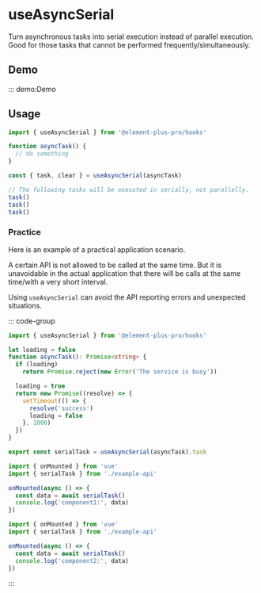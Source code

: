 # useAsyncSerial

Turn asynchronous tasks into serial execution instead of parallel execution. Good for those tasks that cannot be performed frequently/simultaneously.

## Demo

::: demo:Demo

## Usage

```ts
import { useAsyncSerial } from '@element-plus-pro/hooks'

function asyncTask() {
  // do something
}

const { task, clear } = useAsyncSerial(asyncTask)

// The following tasks will be executed in serially, not parallelly.
task()
task()
task()
```

### Practice

Here is an example of a practical application scenario.

A certain API is not allowed to be called at the same time. But it is unavoidable in the actual application that there will be calls at the same time/with a very short interval.

Using `useAsyncSerial` can avoid the API reporting errors and unexpected situations.

::: code-group
```ts [example-api.ts]
import { useAsyncSerial } from '@element-plus-pro/hooks'

let loading = false
function asyncTask(): Promise<string> {
  if (loading)
    return Promise.reject(new Error('The service is busy'))

  loading = true
  return new Promise((resolve) => {
    setTimeout(() => {
      resolve('success')
      loading = false
    }, 1000)
  })
}

export const serialTask = useAsyncSerial(asyncTask).task
```

```ts [component1.vue]
import { onMounted } from 'vue'
import { serialTask } from './example-api'

onMounted(async () => {
  const data = await serialTask()
  console.log('component1:', data)
})
```

```ts [component2.vue]
import { onMounted } from 'vue'
import { serialTask } from './example-api'

onMounted(async () => {
  const data = await serialTask()
  console.log('component2:', data)
})
```
:::
